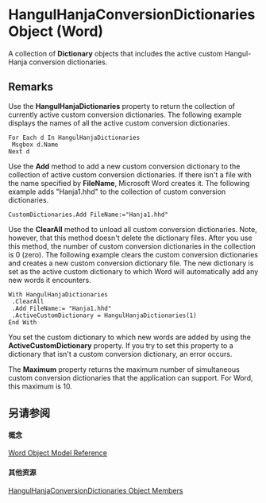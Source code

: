 
# HangulHanjaConversionDictionaries Object (Word)

A collection of  **Dictionary** objects that includes the active custom Hangul-Hanja conversion dictionaries.


## Remarks

Use the  **HangulHanjaDictionaries** property to return the collection of currently active custom conversion dictionaries. The following example displays the names of all the active custom conversion dictionaries.


```
For Each d In HangulHanjaDictionaries 
 Msgbox d.Name 
Next d
```

Use the  **Add** method to add a new custom conversion dictionary to the collection of active custom conversion dictionaries. If there isn't a file with the name specified by **FileName**, Microsoft Word creates it. The following example adds "Hanja1.hhd" to the collection of custom conversion dictionaries.




```
CustomDictionaries.Add FileName:="Hanja1.hhd"
```

Use the  **ClearAll** method to unload all custom conversion dictionaries. Note, however, that this method doesn't delete the dictionary files. After you use this method, the number of custom conversion dictionaries in the collection is 0 (zero). The following example clears the custom conversion dictionaries and creates a new custom conversion dictionary file. The new dictionary is set as the active custom dictionary to which Word will automatically add any new words it encounters.




```
With HangulHanjaDictionaries 
 .ClearAll 
 .Add FileName:= "Hanja1.hhd" 
 .ActiveCustomDictionary = HangulHanjaDictionaries(1) 
End With
```

You set the custom dictionary to which new words are added by using the  **ActiveCustomDictionary** property. If you try to set this property to a dictionary that isn't a custom conversion dictionary, an error occurs.

The  **Maximum** property returns the maximum number of simultaneous custom conversion dictionaries that the application can support. For Word, this maximum is 10.


## 另请参阅


#### 概念


[Word Object Model Reference](be452561-b436-bb9b-6f94-3faa9a74a6fd.md)
#### 其他资源


[HangulHanjaConversionDictionaries Object Members](http://msdn.microsoft.com/library/ece4e682-9ddd-9fee-693e-820c83a87226%28Office.15%29.aspx)